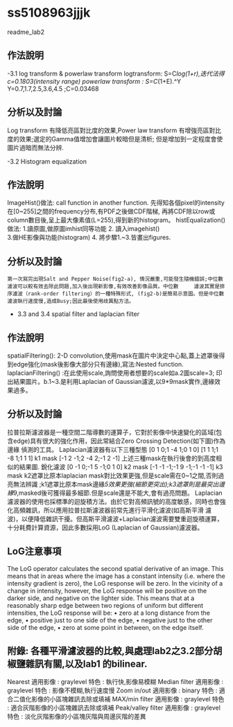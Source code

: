 # ss5108963jjjk
readme_lab2
## 作法說明 
-3.1 log transform & powerlaw transform
   logtransform: S=C*log(1+r),迭代法得c=0.1803(intensity range)
   powerlaw transform : S=C*(1+E).^Y Y=0.7,1.7,2.5,3.6,4.5 ;C=0.03468
## 分析以及討論
   Log transform 有降低亮區對比度的效果,Power law transform 有增強亮區對比度的效果;選定的Gamma值增加會讓圖片較暗但是清析;
   但是增加到一定程度會使圖片過暗而無法分辨.
   
-3.2 Histogram equalization 
## 作法說明
   ImageHist()做法: call function in another function.
   先得知各個pixel的intensity在[0~255]之間的frequency分布,有PDF之後做CDF階梯,
   再將CDF除以row或column數目後,呈上最大像素值(L=255),得到新的histogram。
   histEqualization()做法: 1.讀原圖,做原圖imhist同等功能  2. 讀入imagehist()  
   3.做HE影像與功能(histogram)  4. 將步驟1.~3.皆畫出figures.
## 分析以及討論
    第一次寫完出現Salt and Pepper Noise(fig2-a), 情況嚴重,可能發生隨機錯誤;中位數濾波可以較有效去除此問題,加入後出現新影像,有效改善影像品質。中位數     濾波其實是排序濾波（rank-order filtering）的一種特殊形式, (fig2-b)是簡易示意圖。但是中位數濾波執行速度慢,造成Busy;因此最後使用歧異點方法。
- 3.3 and 3.4 spatial filter and laplacian filter
## 作法說明  
  spatialFiltering(): 2-D convolution,使用mask在圖片中決定中心點,蓋上遮罩後得到edge強化(mask後影像大部分只有邊緣),寫法:Nested function.
  laplacianFiltering() :在此使用scale,詢問使用者想要的scale如a.2圖scale=3;
  印出結果圖片。b.1~3.是利用Laplacian of Gaussian濾波,以9*9mask實作,邊緣效果過多。
## 分析以及討論
  拉普拉斯濾波器是一種空間二階導數的運算子，它對於影像中快速變化的區域(包含edge)具有很大的強化作用，因此常結合Zero Crossing Detection(如下圖)作為邊緣   偵測的工具。
  Laplacian濾波器有以下三種型態
  [0 1 0;1 -4 1;0 1 0]
  [1 1 1;1 -8 1;1 1 1]        k1 mask
  [-1 2 -1;2 -4 2;-1 2 -1]
  上述三種mask在執行後會的到高度相似的結果圖.
  銳化濾波
  [0 -1 0;-1 5 -1;0 1 0]     k2 mask
  [-1 -1 -1;-1 9 -1;-1 -1 -1] k3 mask
  k2遮罩比原本laplacian mask對比效果更強,但是scale需在0~1之間,否則過亮無法辨識
  ;k1遮罩比原本mask邊緣*5效果更強(細節更突出);k3遮罩則是最突出邊緣*9,masked後可獲得最多細節.但是scale還是不能大,會有過亮問題。
  Laplacian濾波器的使用也採標準的迴旋積方法。由於它對高頻訊號的高度敏感，同時也會強化高頻雜訊，所以應用拉普拉斯濾波器前常先進行平滑化濾波(如高斯平滑   濾波)，以便降低雜訊干擾。但高斯平滑濾波+Laplacian濾波需要雙重迴旋積運算，十分耗費計算資源，因此多數採用LoG (Laplacian of Gaussian)濾波器。
## LoG注意事項
The LoG operator calculates the second spatial derivative of an image. This means that in areas where the image has a constant intensity (i.e. where the intensity gradient is zero), the LoG response will be zero. In the vicinity of a change in intensity, however, the LoG response will be positive on the darker side, and negative on the lighter side. This means that at a reasonably sharp edge between two regions of uniform but different intensities, the LoG response will be:
•	zero at a long distance from the edge,
•	positive just to one side of the edge,
•	negative just to the other side of the edge,
•	zero at some point in between, on the edge itself.
## 附錄: 各種平滑濾波器的比較,與處理lab2之3.2部分胡椒鹽雜訊有關,以及lab1 的bilinear.

                             
Nearest          適用影像 : graylevel       特色 : 執行快,影像易模糊
Median filter     適用影像 : graylevel       特色 : 影像不模糊,執行速度慢
Zoom in/out       適用影像 : binary          特色 : 適合二值化影像的小區塊雜訊去除或填補
MAX/min filter     適用影像 : graylevel       特色 : 適合灰階影像的小區塊雜訊去除或填補
Peak/valley filter 適用影像 : graylevel       特色 : 淡化灰階影像的小區塊灰階與周邊灰階的差異
  

